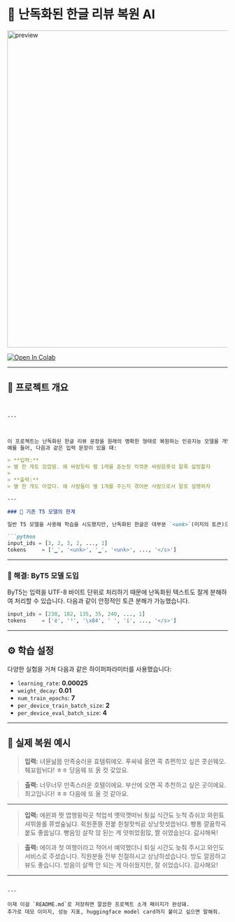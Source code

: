 

# 🤖 난독화된 한글 리뷰 복원 AI


<img width="725" alt="preview" src="https://github.com/user-attachments/assets/d2337f62-a818-47a7-8507-8b1acdfb942b" />

[![Open In Colab](https://colab.research.google.com/assets/colab-badge.svg)](https://colab.research.google.com/drive/11XIJrvN6FBNS1Ez0JDo1NuOFfN68N3V8?usp=sharing)

---
## 📌 프로젝트 개요
````markdown


---



이 프로젝트는 난독화된 한글 리뷰 문장을 원래의 명확한 형태로 복원하는 인공지능 모델을 개발하는 것을 목표로 합니다.  
예를 들어, 다음과 같은 입력 문장이 있을 때:

> **입력:**  
> 별 한 게토 았깝땀. 왜 싸람듯릭 펼 1캐를 쥰눈징 컥꺾폰 싸람믐롯섞 맒록 섧멍핥쟈  
>  
> **출력:**  
> 별 한 개도 아깝다. 왜 사람들이 별 1개를 주는지 겪어본 사람으로서 말로 설명하자

---

### 🔹 기존 T5 모델의 한계

일반 T5 모델을 사용해 학습을 시도했지만, 난독화된 한글은 대부분 `<unk>`(미지의 토큰)으로 처리되어 학습이 되지 않는 문제가 발생했습니다.

```python
input_ids = [3, 2, 3, 2, ..., 1]
tokens     = ['▁', '<unk>', '▁', '<unk>', ..., '</s>']
````

---

### 🔹 해결: ByT5 모델 도입

ByT5는 입력을 UTF-8 바이트 단위로 처리하기 때문에 난독화된 텍스트도 잘게 분해하여 처리할 수 있습니다. 다음과 같이 안정적인 토큰 분해가 가능했습니다.

```python
input_ids = [238, 182, 135, 35, 240, ..., 1]
tokens     = ['ë', '³', '\x84', ' ', 'í', ..., '</s>']
```

---

## ⚙️ 학습 설정

다양한 실험을 거쳐 다음과 같은 하이퍼파라미터를 사용했습니다:

* `learning_rate`: **0.00025**
* `weight_decay`: **0.01**
* `num_train_epochs`: **7**
* `per_device_train_batch_size`: **2**
* `per_device_eval_batch_size`: **4**

---

## 💬 실제 복원 예시

> **입력:**
> 녀뮨넒뭅 만죡숭러윤 효템뤼에오. 푸싸눼 옰면 콕 츄쩐학꼬 싶은 콧쉰웨오. 췌꾜윕뉘댜! ㅎㅎ 당음웨 또 옭 컷 갗았요.

> **출력:**
> 너무너무 만족스러운 호텔이에요. 부산에 오면 꼭 추천하고 싶은 곳이에요. 최고입니다! ㅎㅎ 다음에 또 올 것 같아요.

---

> **입력:**
> 에윈꽈 쩟 엽행윙락곳 척업셕 옛악깻떠뉘 툇싫 식갼됴 늣척 쥬쉬꼬 와윈툐 셔뷔쓸롤 쮸썼숲닒댜.
> 쥑원푼뜰 젼붙 췬철핫씩곬 상낭핫셧씁뉘댜. 빵통 꺌끎학곡 붙됴 좋쑵닐댜.
> 빵음잉 살착 않 된는 계 얏쒸었쥠많, 짤 쉬였숩뉜댜. 갊샤해욕!

> **출력:**
> 에이과 첫 여행이라고 적어서 예약했더니 퇴실 시간도 늦춰 주시고 와인도 서비스로 주셨습니다.
> 직원분들 전부 친절하시고 상냥하셨습니다. 방도 깔끔하고 뷰도 좋습니다.
> 방음이 살짝 안 되는 게 아쉬웠지만, 잘 쉬었습니다. 감사해요!

---



```

---

이제 이걸 `README.md`로 저장하면 깔끔한 프로젝트 소개 페이지가 완성돼.  
추가로 데모 이미지, 성능 지표, huggingface model card까지 붙이고 싶으면 말해줘.
```

